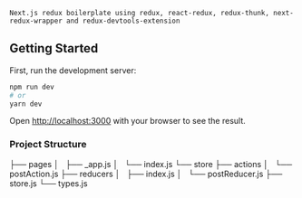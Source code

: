 `Next.js redux boilerplate using redux, react-redux, redux-thunk, next-redux-wrapper and redux-devtools-extension`

## Getting Started

First, run the development server:

```bash
npm run dev
# or
yarn dev
```

Open [http://localhost:3000](http://localhost:3000) with your browser to see the result.

### Project Structure

├── pages
│   ├── \_app.js
│   └── index.js
└── store
├── actions
│   └── postAction.js
├── reducers
│   ├── index.js
│   └── postReducer.js
├── store.js
└── types.js
